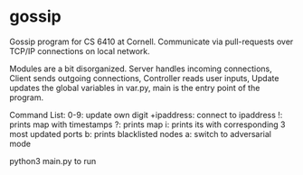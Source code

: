 # gossip

Gossip program for CS 6410 at Cornell. Communicate via pull-requests over TCP/IP connections on local network.

Modules are a bit disorganized.
Server handles incoming connections, Client sends outgoing connections, Controller reads user inputs, Update updates the global variables in var.py, main is the entry point of the program.

Command List:
0-9: update own digit
+ipaddress: connect to ipaddress
!: prints map with timestamps
?: prints map
i: prints its with corresponding 3 most updated ports
b: prints blacklisted nodes
a: switch to adversarial mode

python3 main.py to run